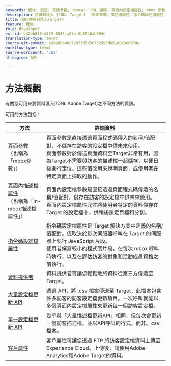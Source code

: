 ```yaml
---
keywords: 實作; 設定; 頁面參數; tomcat; URL 編碼; 頁面內設定檔屬性; mbox 參數; 指令碼設定檔屬性; 大量設定檔更新 API; 單一檔案更新 API; 客戶屬性; 資料提供者
description: 將資料匯入 [!DNL Target] （頁面參數、描述檔屬性、指令碼描述檔屬性、資料提供者、單一和大量描述檔更新API、客戶屬性）。
title: 如何將資料匯入Target?
feature: 實施
role: Developer
exl-id: b42eb846-d423-4545-a8fe-0b8048ab689e
translation-type: tm+mt
source-git-commit: a92e88b46c72971d5d3c752593d651d8290b674e
workflow-type: tm+mt
source-wordcount: '361'
ht-degree: 62%

---
```


# 方法概觀

有關您可用來將資料匯入[!DNL Adobe Target]之不同方法的資訊。

可用的方法包括：

| 方法 | 詳細資料 |
| --- | --- |
| [頁面參數](/help/c-implementing-target/c-considerations-before-you-implement-target/c-methods-to-get-data-into-target/page-parameters.md)<br>（也稱為「mbox參數」） | 頁面參數是直接透過頁面程式碼傳入的名稱/值配對，不儲存在訪客的設定檔中供未來使用。<br>頁面參數對於傳送頁面資料至Target非常有用，因為Target不需要與訪客的描述檔一起儲存，以便日後進行定位。這些值改用來說明頁面，或使用者在特定頁面上採取的動作。 |
| [頁面內描述檔屬性](/help/c-implementing-target/c-considerations-before-you-implement-target/c-methods-to-get-data-into-target/in-page-profile-attributes.md)<br>（也稱為「in-mbox描述檔屬性」） | 頁面內設定檔參數是直接透過頁面程式碼傳遞的名稱/值配對，儲存在訪客的設定檔中供未來使用。<br>頁面內設定檔屬性允許將使用者特定的資料儲存在 Target 的設定檔中，供稍後鎖定目標和分割。 |
| [指令碼設定檔屬性](/help/c-implementing-target/c-considerations-before-you-implement-target/c-methods-to-get-data-into-target/script-profile-attributes.md) | 指令碼設定檔屬性是 Target 解決方案中定義的名稱/值配對。值取決於每次伺服器呼叫在 Target 的伺服器上執行 JavaScript 片段。<br>使用者撰寫較小的程式碼片段，在每次 mbox 呼叫時執行，以及在評估訪客的對象和活動成員資格之前執行。 |
| [資料提供者](/help/c-implementing-target/c-considerations-before-you-implement-target/c-methods-to-get-data-into-target/data-providers.md) | 資料提供者可讓您輕鬆地將資料從第三方傳遞至Target。 |
| [大量設定檔更新 API](/help/c-implementing-target/c-considerations-before-you-implement-target/c-methods-to-get-data-into-target/bulk-profile-update-api.md) | 透過 API，將 .csv 檔案傳送至 Target，此檔案包含許多訪客的訪客設定檔更新項目。一次呼叫就能以多個頁面內設定檔屬性來更新每一個訪客設定檔。 |
| [單一設定檔更新 API](/help/c-implementing-target/c-considerations-before-you-implement-target/c-methods-to-get-data-into-target/single-profile-update-api.md) | 幾乎與「大量描述檔更新API」相同，但每次會更新一個訪客描述檔，並以API呼叫的行式，而非。csv檔案。 |
| [客戶屬性](/help/c-implementing-target/c-considerations-before-you-implement-target/c-methods-to-get-data-into-target/customer-attributes.md) | 客戶屬性可讓您透過 FTP 將訪客設定檔資料上傳至 Experience Cloud。上傳後，請使用Adobe Analytics和Adobe Target的資料。 |












